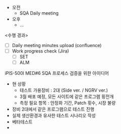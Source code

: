 - 오전
	- SQA Daily meeting
- 오후
	- ...

<수행 경과>
- [ ] Daily meeting minutes upload (confluence)
- [ ] Work progress check (Jira)
	- [ ] SET
	- [ ] ALM

iPIS-500I MED#6 SQA 프로세스 검증을 위한 아이디어
- 현 상황
	- 테스트 가용장비 : 2대 (Side ver. / NGRV ver.)
	- 3월 배포 예정, 모든 사이트에 같은 프로그램 횡전개
	- 측정 필요 항목 : 안정화 기간, Patch 횟수, 시장 불량
- 장비 2대에서 같은 프로그램으로 테스트 진행
- 실제 생산환경과 유사한 테스트 시나리오 작성
- 베타테스트
- 